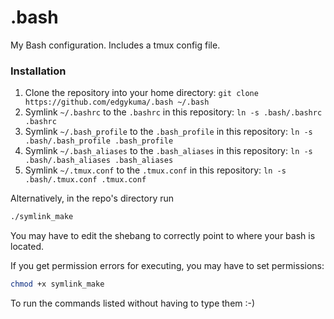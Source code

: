 # .bash
My Bash configuration. Includes a tmux config file.

### Installation
1. Clone the repository into your home directory: `git clone https://github.com/edgykuma/.bash ~/.bash`
2. Symlink `~/.bashrc` to the `.bashrc` in this repository:
   `ln -s .bash/.bashrc .bashrc`
3. Symlink `~/.bash_profile` to the `.bash_profile` in this repository:
   `ln -s .bash/.bash_profile .bash_profile`
4. Symlink `~/.bash_aliases` to the `.bash_aliases` in this repository:
   `ln -s .bash/.bash_aliases .bash_aliases`
5. Symlink `~/.tmux.conf` to the `.tmux.conf` in this repository:
   `ln -s .bash/.tmux.conf .tmux.conf`

Alternatively, in the repo's directory run
```bash
./symlink_make
```
You may have to edit the shebang to correctly point to where your bash is
located.

If you get permission errors for executing, you may have to set permissions:
```bash
chmod +x symlink_make
```
To run the commands listed without having to type them :-)
